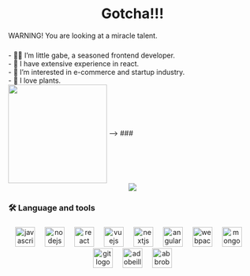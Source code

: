 ###

<h1 align="center"> Gotcha!!! </h1>
<p>WARNING! You are looking at a miracle talent.</p>

###

<div align="left">
- 👩‍💻 I’m little gabe, a seasoned frontend developer.<br>
- 💖 I have extensive experience in react.<br>
- 👀 I’m interested in e-commerce and startup industry.<br>
- 🌱 I love plants.<br>
</div>

<img align="center" height="200" src="https://www.google.com.hk/url?sa=i&url=https%3A%2F%2Ftenor.com%2Fview%2Fcoding-gif-24297652&psig=AOvVaw1rzARzCMk3HId9ua4dhHYo&ust=1686453070602000&source=images&cd=vfe&ved=0CA4QjRxqFwoTCJi4nL_dt_8CFQAAAAAdAAAAABAX"  />
 -->
###


<div align="center">
  <img src="https://visitor-badge.laobi.icu/badge?page_id=SmartDev-0205&"  />
</div>

###

<h3 align="left">🛠 Language and tools</h3>

###

<div align="center">
  <img src="https://skillicons.dev/icons?i=js" height="40" alt="javascript logo"  />
  <img width="12" />
  <img src="https://skillicons.dev/icons?i=nodejs" height="40" alt="nodejs logo"  />
  <img width="12" />
  <img src="https://skillicons.dev/icons?i=react" height="40" alt="react logo"  />
  <img width="12" />
  <img src="https://skillicons.dev/icons?i=vue" height="40" alt="vuejs logo"  />
  <img width="12" />
 <img src="https://skillicons.dev/icons?i=next" height="40" alt="nextjs logo"  />
  <img width="12" />
  <img src="https://skillicons.dev/icons?i=angular" height="40" alt="angular logo"  />
  <img width="12" />
  <img src="https://skillicons.dev/icons?i=webpack" height="40" alt="webpack logo"  />
  <img width="12" />
  <img src="https://skillicons.dev/icons?i=mongodb" height="40" alt="mongodb logo"  />
  <img width="12" />
  <img src="https://skillicons.dev/icons?i=git" height="40" alt="git logo"  />
  <img width="12" />
  <img src="https://skillicons.dev/icons?i=ai" height="40" alt="adobeillustrator logo"  />
  <img width="12" />
  <img src="https://skillicons.dev/icons?i=bots" height="40" alt="abbrobotstudio logo"  />
</div>

###

<!---
This is a ✨ special ✨ repository because its `README.md` (this file) appears on your GitHub profile.
You can click the Preview link to take a look at your changes.
--->
